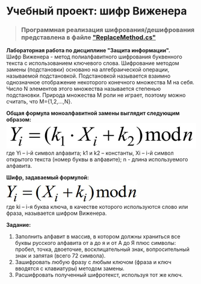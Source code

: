 # Учебный проект: шифр Виженера
> ### Программная реализация шифрования/дешифрования представлена в файле ["ReplaceMethod.cs"](https://github.com/alekseqkravtsov/TheVigenerCipher/blob/main/InfoDefendLab2/ReplaceMethod.cs)
**Лабораторная работа по дисциплине "Защита информации".**  
Шифр Виженера - метод полиалфавитного шифрования буквенного текста с использованием ключевого слова.
Шифрование методом замены (подстановки) основано на алгебраической операции, называемой подстановкой.
Подстановкой называется взаимно однозначное отображение некоторого конечного множества М на себя.
Число N элементов этого множества называется степенью подстановки. Природа множества М роли не играет,
поэтому можно считать, что М={1,2,...,N}.

**Общая формула моноалфавитной замены выглядит следующим образом:**
![alt text](https://github.com/alekseqkravtsov/TheVigenerCipher/blob/main/images/KkseihP5arI.jpg)  
где Yi – i-й символ алфавита; k1 и k2 – константы, Xi – i-й символ открытого текста (номер буквы в алфавите);
n - длина используемого алфавита.

**Шифр, задаваемый формулой:**  
![alt text](https://github.com/alekseqkravtsov/TheVigenerCipher/blob/main/images/AodZ5B1WQK0.jpg)  
где ki – i-я буква ключа, в качестве которого используются слово или фраза, называется шифром Виженера.

**Задание:**
1. Заполнить алфавит в массив, в котором должны храниться все буквы
русского алфавита от а до я и от А до Я плюс символы: пробел, точка,
двоеточие, восклицательный знак, вопросительный знак и запятая (всего 72
символа).
2. Зашифровать любую фразу с любым ключом (фраза и ключ вводятся с
клавиатуры) методом замены.
3. Расшифровать полученный шифротекст, используя тот же ключ.
